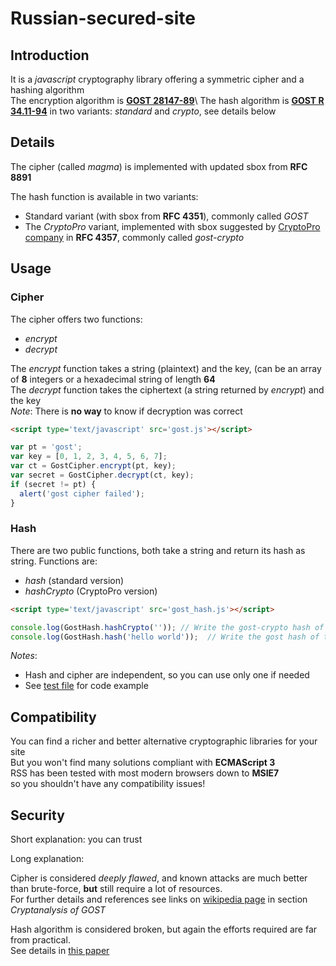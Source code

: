# Russian-secured-site

## Introduction
It is a *javascript* cryptography library offering a symmetric cipher and a hashing algorithm\
The encryption algorithm is [**GOST 28147-89**](https://en.wikipedia.org/wiki/GOST_(block_cipher))\
The hash algorithm is [**GOST R 34.11-94**](https://en.wikipedia.org/wiki/GOST_(hash_function)) in two variants: *standard* and *crypto*, see details below

## Details
The cipher (called *magma*) is implemented with updated sbox from **RFC 8891**

The hash function is available in two variants:
 - Standard variant (with sbox from **RFC 4351**), commonly called *GOST*
 - The *CryptoPro* variant, implemented with sbox suggested by [CryptoPro company](https://www.cryptopro.ru) in **RFC 4357**, commonly called *gost-crypto*

## Usage
### Cipher
The cipher offers two functions:
 - *encrypt*
 - *decrypt*

The *encrypt* function takes a string (plaintext) and the key, (can be an array of **8** integers or a hexadecimal string of length **64**\
The *decrypt* function takes the ciphertext (a string returned by *encrypt*) and the key\
*Note*: There is **no way** to know if decryption was correct
``` html
<script type='text/javascript' src='gost.js'></script>
```
``` js
var pt = 'gost';
var key = [0, 1, 2, 3, 4, 5, 6, 7];
var ct = GostCipher.encrypt(pt, key);
var secret = GostCipher.decrypt(ct, key);
if (secret != pt) {
  alert('gost cipher failed');
}
```
### Hash
There are two public functions, both take a string and return its hash as string. Functions are:
 - *hash* (standard version)
 - *hashCrypto* (CryptoPro version)
``` html
<script type='text/javascript' src='gost_hash.js'></script>
```
``` js
console.log(GostHash.hashCrypto('')); // Write the gost-crypto hash of the empty string
console.log(GostHash.hash('hello world'));  // Write the gost hash of the 'hello wordl' string
```
*Notes*:
 - Hash and cipher are independent, so you can use only one if needed
 - See [test file](test/gost_test.html) for code example

## Compatibility
You can find a richer and better alternative cryptographic libraries for your site\
But you won't find many solutions compliant with **ECMAScript 3**\
RSS has been tested with most modern browsers down to **MSIE7**\
so you shouldn't have any compatibility issues!

## Security
Short explanation: you can trust

Long explanation:

Cipher is considered *deeply flawed*, and known attacks are much better than brute-force, **but** still require a lot of resources.\
For further details and references see links on [wikipedia page](https://en.wikipedia.org/wiki/GOST_(block_cipher)) in section *Cryptanalysis of GOST*

Hash algorithm is considered broken, but again the efforts required are far from practical.\
See details in [this paper](https://doi.org/10.1007%2F978-3-540-85174-5_10)
